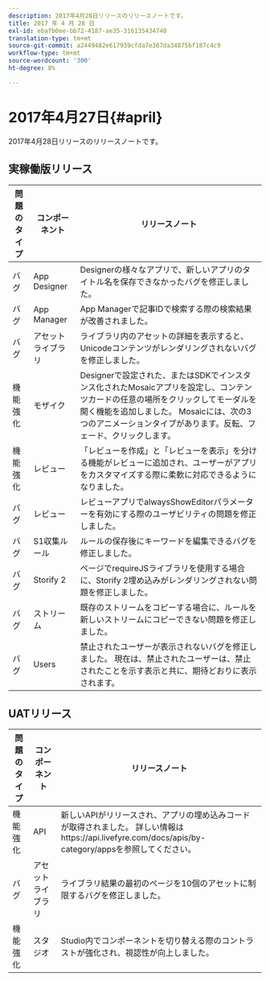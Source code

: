 ```yaml
---
description: 2017年4月28日リリースのリリースノートです。
title: 2017 年 4 月 28 日
exl-id: ebafb0ee-bb72-4187-ae35-316135434740
translation-type: tm+mt
source-git-commit: a2449482e617939cfda7e367da34875bf187c4c9
workflow-type: tm+mt
source-wordcount: '300'
ht-degree: 8%

---
```


# 2017年4月27日{#april}

2017年4月28日リリースのリリースノートです。

## 実稼働版リリース

| **問題のタイプ** | **コンポーネント** | **リリースノート** |
|---|---|---|
| バグ | App Designer | Designerの様々なアプリで、新しいアプリのタイトル名を保存できなかったバグを修正しました。 |
| バグ | App Manager | App Managerで記事IDで検索する際の検索結果が改善されました。 |
| バグ | アセットライブラリ | ライブラリ内のアセットの詳細を表示すると、Unicodeコンテンツがレンダリングされないバグを修正しました。 |
| 機能強化 | モザイク | Designerで設定された、またはSDKでインスタンス化されたMosaicアプリを設定し、コンテンツカードの任意の場所をクリックしてモーダルを開く機能を追加しました。 Mosaicには、次の3つのアニメーションタイプがあります。反転、フェード、クリックします。 |
| 機能強化 | レビュー | 「レビューを作成」と「レビューを表示」を分ける機能がレビューに追加され、ユーザーがアプリをカスタマイズする際に柔軟に対応できるようになりました。 |
| バグ | レビュー | レビューアプリでalwaysShowEditorパラメーターを有効にする際のユーザビリティの問題を修正しました。 |
| バグ | S1収集ルール | ルールの保存後にキーワードを編集できるバグを修正しました。 |
| バグ | Storify 2 | ページでrequireJSライブラリを使用する場合に、Storify 2埋め込みがレンダリングされない問題を修正しました。 |
| バグ | ストリーム | 既存のストリームをコピーする場合に、ルールを新しいストリームにコピーできない問題を修正しました。 |
| バグ | Users | 禁止されたユーザーが表示されないバグを修正しました。 現在は、禁止されたユーザーは、禁止されたことを示す表示と共に、期待どおりに表示されます。 |

## UATリリース

| **問題のタイプ** | **コンポーネント** | **リリースノート** |
|---|---|---|
| 機能強化 | API | 新しいAPIがリリースされ、アプリの埋め込みコードが取得されました。 詳しい情報はhttps://api.livefyre.com/docs/apis/by-category/appsを参照してください。 |
| バグ | アセットライブラリ | ライブラリ結果の最初のページを10個のアセットに制限するバグを修正しました。 |
| 機能強化 | スタジオ | Studio内でコンポーネントを切り替える際のコントラストが強化され、視認性が向上しました。 |

